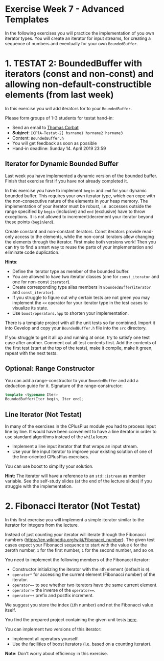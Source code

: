 # Exercise Week 7 - Advanced Templates

In the following exercises you will practice the implementation of you own iterator types. You will create an iterator for input streams, for creating a sequence of numbers and eventually for your own `BoundedBuffer`.


# 1. TESTAT 2: BoundedBuffer with iterators (const and non-const) and allowing non-default-constructible elements (from last week)

In this exercise you will add iterators for to your `BoundedBuffer`.

Please form groups of 1-3 students for testat hand-in:
* Send an email to [Thomas Corbat](mailto:thomas.corbat@hsr.ch)
* ***Subject***: `[CPlA-Testat-2] hsrname1 hsrname2 hsrname3`
* Content: `BoundedBuffer.h`
* You will get feedback as soon as possible
* Hand-in deadline: Sunday 14. April 2019 23:59

## Iterator for Dynamic Bounded Buffer
Last week you have implemented a dynamic version of the bounded buffer. Finish that exercise first if you have not already completed it.

In this exercise you have to implement `begin` and `end` for your dynamic bounded buffer. This requires your own iterator type, which can cope with the non-consecutive nature of the elements in your heap memory. The implementation of your iterator must be robust, i.e. accesses outside the range specified by `begin` (inclusive) and `end` (exclusive) have to throw exceptions. It is not allowed to increment/decrement your iterator beyond these points (`begin`/`end`).

Create constant and non-constant iterators. Const iterators provide read-only access to the elements, while the non-const iterators allow changing the elements through the iterator. First make both versions work! Then you can try to find a smart way to reuse the parts of your implementation and eliminate code duplication.

**Hints:**

* Define the iterator type as member of the bounded buffer.
* You are allowed to have two iterator classes (one for `const_iterator` and one for non-const `iterator`).
* Create corresponding type alias members in `BoundedBuffer`(`iterator` and `const_iterator`).
* If you struggle to figure out why certain tests are not green you may implement the `<<` operator for your iterator type in the test cases to visualize its state.
* Use `boost/operators.hpp` to shorten your implementation.

There is a template project with all the unit tests so far combined. Import it into Cevelop and copy your `BoundedBuffer.h` file into the `src` directory.

If you struggle to get it all up and running at once, try to satisfy one test case after another. Comment out all test contents first. Add the contents of the first test (start at the top of the tests), make it compile, make it green, repeat with the next tests.


## Optional: Range Constructor
You can add a range-constructor to your `BoundedBuffer` and add a deduction guide for it.
Signature of the range-constructor:
```cpp
template <typename Iter>
BoundedBuffer(Iter begin, Iter end);
```


## Line Iterator (Not Testat)
In many of the exercises in the CPlusPlus module you had to process input line by line. It would have been convenient to have a line iterator in order to use standard algorithms instead of the `while` loops:
* Implement a line input iterator that that wraps an input stream.
* Use your line input iterator to improve your existing solution of one of the line-oriented CPlusPlus exercises.

You can use boost to simplify your solution.

**Hint:** The iterator will have a reference to an `std::istream` as member variable. See the self-study slides (at the end of the lecture slides) if you struggle with the implementation.


# 2. Fibonacci Iterator (Not Testat)
In this first exercise you will implement a simple iterator similar to the iterator for integers from the lecture.

Instead of just counting your iterator will iterate through the Fibonacci numbers (https://en.wikipedia.org/wiki/Fibonacci_number). The given test cases expect your Fibonacci sequence to start with the value `0` for the zeroth number, `1` for the first number, `1` for the second number, and so on.

You need to implement the following members of the Fibonacci iterator:
* Constructor initializing the iterator with the `n`th element (default is `0`).
* `operator*` for accessing the current element (Fibonacci number) of the iterator.
* `operator==` to see whether two iterators have the same current element.
* `operator!=` the inverse of the `operator==`.
* `operator++` prefix and postfix increment.

We suggest you store the index (`i`th number) and not the Fibonacci value itself.

You find the prepared project containing the given unit tests [here](exercise_templates/w07_template_02_FibonacciIterator).

You can implement two versions of this iterator:
* Implement all operators yourself.
* Use the facilities of boost iterators (i.e. based on a counting iterator).

**Note:** Don't worry about efficiency in this exercise.



